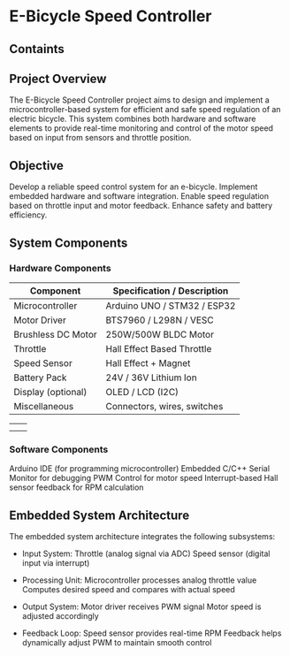 # E-Bicycle Speed Controller 


## Containts



## Project Overview

The E-Bicycle Speed Controller project aims to design and implement a microcontroller-based system for efficient and safe speed regulation of an electric bicycle. This system combines both hardware and software elements to provide real-time monitoring and control of the motor speed based on input from sensors and throttle position.

## Objective

Develop a reliable speed control system for an e-bicycle.
Implement embedded hardware and software integration.
Enable speed regulation based on throttle input and motor feedback.
Enhance safety and battery efficiency.

## System Components

### Hardware Components
|   Component          |   Specification / Description |
|----------------------|-------------------------------|
|   Microcontroller    |   Arduino UNO / STM32 / ESP32 |
|   Motor Driver       |   BTS7960 / L298N / VESC      |
|   Brushless DC Motor |   250W/500W BLDC Motor        |
|   Throttle           |   Hall Effect Based Throttle  |
|   Speed Sensor       |   Hall Effect + Magnet        |
|   Battery Pack       |   24V / 36V Lithium Ion       |
|   Display (optional) |   OLED / LCD (I2C)            |
|   Miscellaneous      |   Connectors, wires, switches |

|       |  |
| ----------- | ----------- |
|       |        |
|    |         |

### Software Components

Arduino IDE (for programming microcontroller)
Embedded C/C++
Serial Monitor for debugging
PWM Control for motor speed
Interrupt-based Hall sensor feedback for RPM calculation


## Embedded System Architecture

The embedded system architecture integrates the following subsystems:

- Input System:
Throttle (analog signal via ADC)
Speed sensor (digital input via interrupt)

- Processing Unit:
Microcontroller processes analog throttle value
Computes desired speed and compares with actual speed

- Output System:
Motor driver receives PWM signal
Motor speed is adjusted accordingly

- Feedback Loop:
Speed sensor provides real-time RPM
Feedback helps dynamically adjust PWM to maintain smooth control